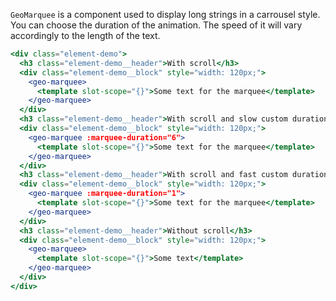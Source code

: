 `GeoMarquee` is a component used to display long strings in a carrousel style.
You can choose the duration of the animation. The speed of it will vary accordingly to the
length of the text.

```jsx
<div class="element-demo">
  <h3 class="element-demo__header">With scroll</h3>
  <div class="element-demo__block" style="width: 120px;">
    <geo-marquee>
      <template slot-scope="{}">Some text for the marquee</template>
    </geo-marquee>
  </div>
  <h3 class="element-demo__header">With scroll and slow custom duration</h3>
  <div class="element-demo__block" style="width: 120px;">
    <geo-marquee :marquee-duration="6">
      <template slot-scope="{}">Some text for the marquee</template>
    </geo-marquee>
  </div>
  <h3 class="element-demo__header">With scroll and fast custom duration</h3>
  <div class="element-demo__block" style="width: 120px;">
    <geo-marquee :marquee-duration="1">
      <template slot-scope="{}">Some text for the marquee</template>
    </geo-marquee>
  </div>
  <h3 class="element-demo__header">Without scroll</h3>
  <div class="element-demo__block" style="width: 120px;">
    <geo-marquee>
      <template slot-scope="{}">Some text</template>
    </geo-marquee>
  </div>
</div>
```